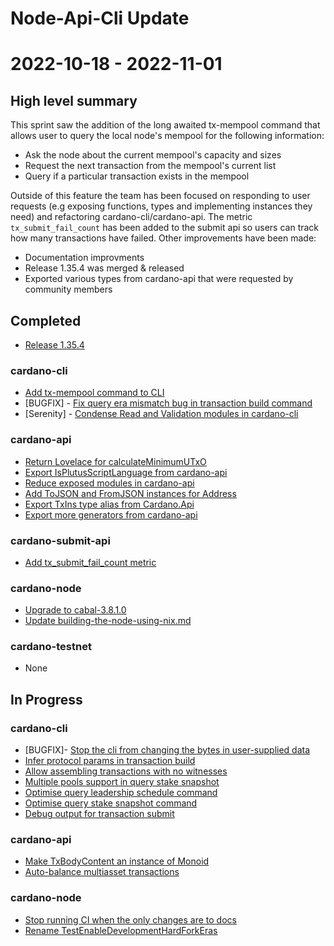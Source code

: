 # Node-Api-Cli Update
# 2022-10-18 - 2022-11-01

## High level summary

This sprint saw the addition of the long awaited tx-mempool command that allows user to query the local node's mempool for the following information:
- Ask the node about the current mempool's capacity and sizes
- Request the next transaction from the mempool's current list
- Query if a particular transaction exists in the mempool

Outside of this feature the team has been focused on responding to user requests (e.g exposing functions, types and implementing instances they need) and refactoring cardano-cli/cardano-api. The metric `tx_submit_fail_count` has been added to the submit api so users can track how many transactions have failed. Other improvements have been made:
- Documentation improvments
- Release 1.35.4 was merged & released
- Exported various types from cardano-api that were requested by community members

## Completed

- [Release 1.35.4](https://github.com/input-output-hk/cardano-node/pull/4508)

### cardano-cli
- [Add tx-mempool command to CLI](https://github.com/input-output-hk/cardano-node/pull/4276)
- [BUGFIX] - [Fix query era mismatch bug in transaction build command](https://github.com/input-output-hk/cardano-node/pull/4538)
- [Serenity] - [Condense Read and Validation modules in cardano-cli](https://github.com/input-output-hk/cardano-node/pull/4516)

### cardano-api
- [Return Lovelace for calculateMinimumUTxO](https://github.com/input-output-hk/cardano-node/pull/4482)
- [Export IsPlutusScriptLanguage from cardano-api](https://github.com/input-output-hk/cardano-node/pull/4554)
- [Reduce exposed modules in cardano-api](https://github.com/input-output-hk/cardano-node/pull/4546)
- [Add ToJSON and FromJSON instances for Address](https://github.com/input-output-hk/cardano-node/pull/4568)
- [Export TxIns type alias from Cardano.Api](https://github.com/input-output-hk/cardano-node/pull/4565)
- [Export more generators from cardano-api](https://github.com/input-output-hk/cardano-node/pull/4534)

### cardano-submit-api
- [Add tx_submit_fail_count metric](https://github.com/input-output-hk/cardano-node/pull/4566)

### cardano-node
- [Upgrade to cabal-3.8.1.0](https://github.com/input-output-hk/cardano-node/pull/4549)
- [Update building-the-node-using-nix.md](https://github.com/input-output-hk/cardano-node/pull/4613)

### cardano-testnet
- None

## In Progress

### cardano-cli
- [BUGFIX]- [Stop the cli from changing the bytes in user-supplied data](https://github.com/input-output-hk/cardano-node/pull/4537)
- [Infer protocol params in transaction build](https://github.com/input-output-hk/cardano-node/pull/4431)
- [Allow assembling transactions with no witnesses](https://github.com/input-output-hk/cardano-node/pull/4408)
- [Multiple pools support in query stake snapshot](https://github.com/input-output-hk/cardano-node/pull/4279)
- [Optimise query leadership schedule command](https://github.com/input-output-hk/cardano-node/pull/4250)
- [Optimise query stake snapshot command](https://github.com/input-output-hk/cardano-node/pull/4179)
- [Debug output for transaction submit](https://github.com/input-output-hk/cardano-node/pull/3819)

### cardano-api
- [Make TxBodyContent an instance of Monoid](https://github.com/input-output-hk/cardano-node/pull/4458)
- [Auto-balance multiasset transactions](https://github.com/input-output-hk/cardano-node/pull/4450)

### cardano-node
- [Stop running CI when the only changes are to docs](https://github.com/input-output-hk/cardano-node/pull/4263)
- [Rename TestEnableDevelopmentHardForkEras](https://github.com/input-output-hk/cardano-node/pull/4341)

